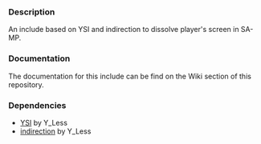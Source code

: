 ### Description 
An include based on YSI and indirection to dissolve player's screen in SA-MP.

### Documentation
The documentation for this include can be find on the Wiki section of this repository.

### Dependencies
* [YSI](https://github.com/pawn-lang/YSI-Includes) by Y_Less
* [indirection](https://github.com/Y-Less/indirection) by Y_Less
